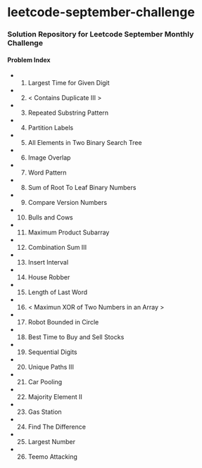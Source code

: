 # leetcode-september-challenge

### Solution Repository for Leetcode September Monthly Challenge

#### Problem Index
  * 01) Largest Time for Given Digit
  * 02) < Contains Duplicate III >
  * 03) Repeated Substring Pattern 
  * 04) Partition Labels
  * 05) All Elements in Two Binary Search Tree
  * 06) Image Overlap
  * 07) Word Pattern
  * 08) Sum of Root To Leaf Binary Numbers
  * 09) Compare Version Numbers
  * 10) Bulls and Cows
  * 11) Maximum Product Subarray
  * 12) Combination Sum III
  * 13) Insert Interval
  * 14) House Robber
  * 15) Length of Last Word
  * 16) < Maximun XOR of Two Numbers in an Array >
  * 17) Robot Bounded in Circle
  * 18) Best Time to Buy and Sell Stocks
  * 19) Sequential Digits
  * 20) Unique Paths III
  * 21) Car Pooling
  * 22) Majority Element II
  * 23) Gas Station
  * 24) Find The Difference
  * 25) Largest Number
  * 26) Teemo Attacking
